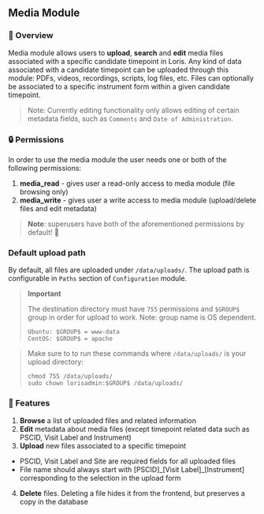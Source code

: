 ## Media Module

### 📄 Overview

Media module allows users to **upload**, **search** and **edit** media files associated with a specific candidate timepoint in Loris.
Any kind of data associated with a candidate timepoint can be uploaded through this module: PDFs, videos, recordings, scripts, log files, etc. Files can optionally be associated to a specific instrument form within a given candidate timepoint.


>Note: Currently editing functionality only allows editing of certain metadata fields, such as `Comments` and `Date of Administration`.

### 🔒 Permissions

In order to use the media module the user needs one or both of the following permissions:

1. **media_read** - gives user a read-only access to media module (file browsing only)
2. **media_write** - gives user a write access to media module (upload/delete files and edit metadata)

>**Note**: superusers have both of the aforementioned permissions by default! 💪

### Default upload path

By default, all files are uploaded under `/data/uploads/`.
The upload path is configurable in `Paths` section of `Configuration` module.

>**Important** 
 >
>The destination directory must have `755` permissions and `$GROUP$` group in order for upload to work. Note: group name is OS dependent. 
>```
>Ubuntu: $GROUP$ = www-data
>CentOS: $GROUP$ = apache
>```


>Make sure to to run these commands where `/data/uploads/` is your upload directory:
>```
>chmod 755 /data/uploads/
>sudo chown lorisadmin:$GROUP$ /data/uploads/
>```

### 💯 Features

1. **Browse** a list of uploaded files and related information
2. **Edit** metadata about media files (except timepoint related data such as PSCID, Visit Label and Instrument)
3. **Upload** new files associated to a specific timepoint
  - PSCID, Visit Label and Site are required fields for all uploaded files
  - File name should always start with [PSCID]\_[Visit Label]\_[Instrument] corresponding to the selection in the upload form
4. **Delete** files. Deleting a file hides it from the frontend, but preserves a copy in the database
